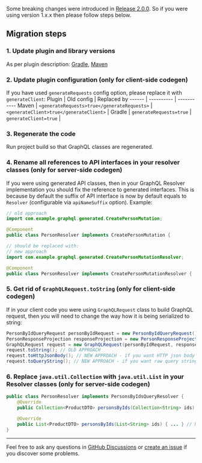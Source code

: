 Some breaking changes were introduced in [Release 2.0.0](https://github.com/kobylynskyi/graphql-java-codegen/releases/tag/v2.0.0).
So if you were using version 1.x.x then please follow steps below.

## Migration steps

### 1. Update plugin and library versions
As per plugin description: [Gradle](https://github.com/kobylynskyi/graphql-java-codegen/tree/master/plugins/gradle), [Maven](https://github.com/kobylynskyi/graphql-java-codegen/tree/master/plugins/maven)

### 2. Update plugin configuration (only for client-side codegen)
If you have used `generateRequests` config option, please replace it with `generateClient`:
Plugin | Old config | Replaced by
------ | ---------- | -----------
Maven  | `<generateRequests>true</generateRequests>` | `<generateClient>true</generateClient>` |
Gradle | `generateRequests=true` | `generateClient=true` |

### 3. Regenerate the code
Run project build so that GraphQL classes are regenerated.

### 4. Rename all references to API interfaces in your resolver classes (only for server-side codegen)

If you were using generated API classes, then in your GraphQL Resolver implementation you should fix the reference to generated interfaces.
This is because by default the suffix of API interface is now by default equals to `Resolver` (configurable via `apiNameSuffix` option).
Example:
```java
// old approach
import com.example.graphql.generated.CreatePersonMutation;

@Component
public class PersonResolver implements CreatePersonMutation {

// should be replaced with:
// new approach
import com.example.graphql.generated.CreatePersonMutationResolver;

@Component
public class PersonResolver implements CreatePersonMutationResolver {
```

### 5. Get rid of `GraphQLRequest.toString` (only for client-side codegen)

If in your client code you were using `GraphQLRequest` class to build GraphQL request, then you will need to change the way how it is being serialized to string:
```java
PersonByIdQueryRequest personByIdRequest = new PersonByIdQueryRequest()...
PersonResponseProjection responseProjection = new PersonResponseProjection()...
GraphQLRequest request = new GraphQLRequest(personByIdRequest, responseProjection);
request.toString(); // OLD APPROACH
request.toHttpJsonBody(); // NEW APPROACH - if you want HTTP json body (for GraphQL POST requests)
request.toQueryString(); // NEW APPROACH - if you want raw query string (for GraphQL GET requests)
```

### 6. Replace `java.util.Collection` with `java.util.List` in your Resolver classes (only for server-side codegen)

```java
public class PersonResolver implements PersonsByIdsQueryResolver {
    @Override
    public Collection<ProductDTO> personsByIds(Collection<String> ids) { ... } // OLD APPROACH

    @Override
    public List<ProductDTO> personsByIds(List<String> ids) { ... } // NEW APPROACH
}
```

---

Feel free to ask any questions in [GitHub Discussions](https://github.com/kobylynskyi/graphql-java-codegen/discussions) or [create an issue](https://github.com/kobylynskyi/graphql-java-codegen/issues) if you discover some problems.
